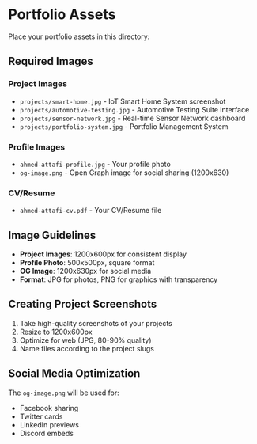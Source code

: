 # Portfolio Assets

Place your portfolio assets in this directory:

## Required Images

### Project Images
- `projects/smart-home.jpg` - IoT Smart Home System screenshot
- `projects/automotive-testing.jpg` - Automotive Testing Suite interface
- `projects/sensor-network.jpg` - Real-time Sensor Network dashboard
- `projects/portfolio-system.jpg` - Portfolio Management System

### Profile Images
- `ahmed-attafi-profile.jpg` - Your profile photo
- `og-image.png` - Open Graph image for social sharing (1200x630)

### CV/Resume
- `ahmed-attafi-cv.pdf` - Your CV/Resume file

## Image Guidelines

- **Project Images**: 1200x600px for consistent display
- **Profile Photo**: 500x500px, square format
- **OG Image**: 1200x630px for social media
- **Format**: JPG for photos, PNG for graphics with transparency

## Creating Project Screenshots

1. Take high-quality screenshots of your projects
2. Resize to 1200x600px
3. Optimize for web (JPG, 80-90% quality)
4. Name files according to the project slugs

## Social Media Optimization

The `og-image.png` will be used for:
- Facebook sharing
- Twitter cards
- LinkedIn previews
- Discord embeds
